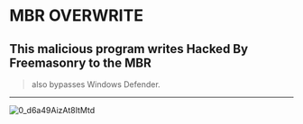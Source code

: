 # MBR OVERWRITE
This malicious program writes Hacked By Freemasonry to the MBR
----------------------------------------------------------------
> also bypasses Windows Defender.
---------------------------------
![0_d6a49AizAt8ItMtd](https://github.com/876N/MasonExln9.exe/assets/133999409/bdcec2bc-bc20-45ca-b47b-2f8666418c86)
